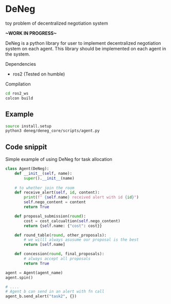 # DeNeg

toy problem of decentralized negotiation system

**~WORK IN PROGRESS~**

DeNeg is a python library for user to implement decentralized negotiation system on each agent. This library should be implemented on each agent in the system.

Dependencies
 - ros2 (Tested on humble)

Compilation
```bash
cd ros2_ws
colcon build
```

## Example

```bash
source install.setup
python3 deneg/deneg_core/scripts/agent.py
```

## Code snippit

Simple example of using DeNeg for task allocation 

```py
class Agent(DeNeg):
    def __init__(self, name):
        super().__init__(name)
    
    # to whether join the room
    def receive_alert(self, id, content):
        print(f" {self.name} received alert with id {id}")
        self.nego_content = content
        return True

    def proposal_submission(round):
        cost = cost_calcualtion(self.nego_content)
        return {self.name: {"cost": cost}}

    def round_table(round, other_proposals):
        # we willl always asusume our proposal is the best
        return [self.name]

    def concession(round, final_proposals):
        # always accept all proposals
        return True

agent = Agent(agent_name)
agent.spin()

# ....
# Agent b can send in an alert with fn call
agent_b.send_alert("task2", {})
```
